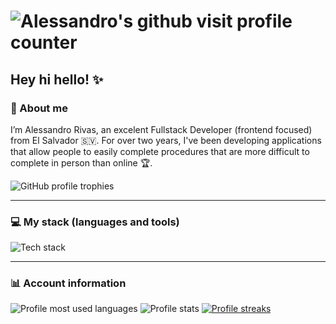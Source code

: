 # ![Alessandro's github visit profile counter](https://komarev.com/ghpvc/?username=lessandrror&label=Profile%20Views&color=171717&icon=4&pretty=true&style=flat)

## Hey hi hello! ✨

### 💫 About me

I’m Alessandro Rivas, an excelent Fullstack Developer (frontend focused) from El Salvador 🇸🇻. For over two years, I've been developing applications that allow people to easily complete procedures that are more difficult to complete in person than online 🏆.

![GitHub profile trophies](https://github-profile-trophy.vercel.app/?username=alessandrror&theme=darkhub&no-frame=true&margin-w=15&margin-h=15&bg=true&column=9)

---

### 💻 My stack (languages and tools)

![Tech stack](https://skillicons.dev/icons?i=vscode,markdown,git,github,ghactions,figma,notion,html,css,sass,bootstrap,tailwindcss,js,ts,jquery,alpinejs,react,vue,svelte,astro,angular,vite,pinia,redux,nodejs,express,nest,next,nuxt,npm,pnpm,yarn,py,flask,django,anaconda,php,laravel,rust,tauri,cs,cpp,mysql,postgresql,sqlite,prisma,mongo,postman,docker,bash,powershell,vim,arduino,vercel,aws,gcp,apple,linux,mint,ubuntu,windows)

---

### 📊 Account information

<!-- To add more stats use: &show=reviews&discussions_started&discussions_answered&prs_merged&prs_merged_percentage in the query params -->
![Profile most used languages](https://github-readme-stats.vercel.app/api/top-langs/?username=alessandrror&theme=dark&bg_color=00000000&hide_border=true&layout=compact&langs_count=10&hide_progress=true&card_width=200)
![Profile stats](https://github-readme-stats.vercel.app/api?username=alessandrror&theme=dark&hide_border=true&show_icons=true&icon_color=FFFFFF&custom_title=Actions&nbsp;Commited&bg_color=00000000&card_width=200)
[![Profile streaks](https://github-readme-streak-stats.herokuapp.com?user=alessandrror&theme=transparent&hide_border=true&sideLabels=B4B4B4&sideNums=FFFFFF&currStreakNum=FFFFFF&ring=FFFFFF&fire=F19EFF&currStreakLabel=B4B4B4&excludeDaysLabel=B4B4B4&dates=B4B4B4&stroke=FFFFFF&border=FFFFFF)](https://git.io/streak-stats)

<!-- <p>
  <img src="https://spotify-github-profile.vercel.app/api/view?uid=11147618695&cover_image=true&theme=novatorem&show_offline=true&background_color=121212&interchange=false&bar_color=53b14f&bar_color_cover=false">
  <img src="https://spotify-recently-played-readme.vercel.app/api?user=uninsolent&count=3">
</p> -->
